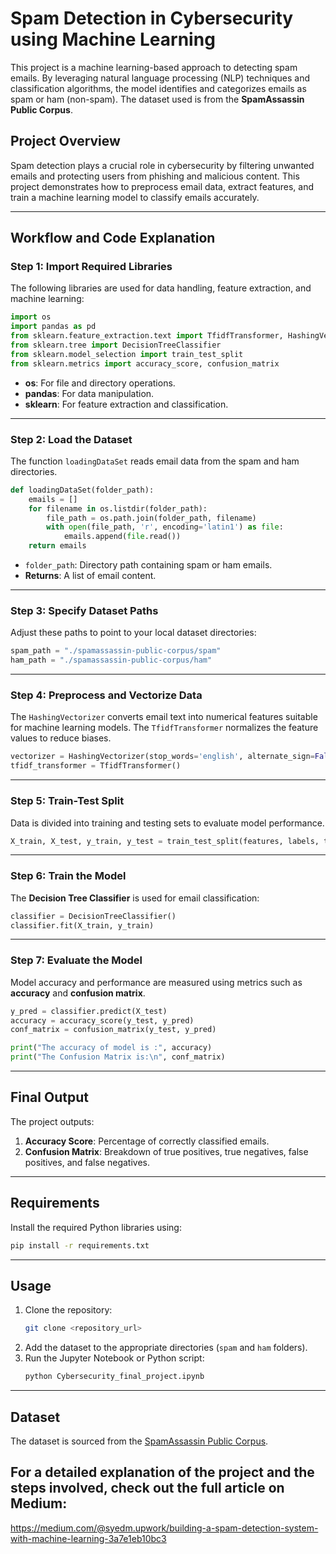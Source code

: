 
# Spam Detection in Cybersecurity using Machine Learning

This project is a machine learning-based approach to detecting spam emails. By leveraging natural language processing (NLP) techniques and classification algorithms, the model identifies and categorizes emails as spam or ham (non-spam). The dataset used is from the **SpamAssassin Public Corpus**.

## **Project Overview**

Spam detection plays a crucial role in cybersecurity by filtering unwanted emails and protecting users from phishing and malicious content. This project demonstrates how to preprocess email data, extract features, and train a machine learning model to classify emails accurately.

---

## **Workflow and Code Explanation**

### **Step 1: Import Required Libraries**
The following libraries are used for data handling, feature extraction, and machine learning:
```python
import os
import pandas as pd
from sklearn.feature_extraction.text import TfidfTransformer, HashingVectorizer
from sklearn.tree import DecisionTreeClassifier
from sklearn.model_selection import train_test_split
from sklearn.metrics import accuracy_score, confusion_matrix
```
- **os**: For file and directory operations.
- **pandas**: For data manipulation.
- **sklearn**: For feature extraction and classification.

---

### **Step 2: Load the Dataset**
The function `loadingDataSet` reads email data from the spam and ham directories.

```python
def loadingDataSet(folder_path):
    emails = []
    for filename in os.listdir(folder_path):
        file_path = os.path.join(folder_path, filename)
        with open(file_path, 'r', encoding='latin1') as file:
            emails.append(file.read())
    return emails
```
- `folder_path`: Directory path containing spam or ham emails.
- **Returns**: A list of email content.

---

### **Step 3: Specify Dataset Paths**
Adjust these paths to point to your local dataset directories:
```python
spam_path = "./spamassassin-public-corpus/spam"
ham_path = "./spamassassin-public-corpus/ham"
```

---

### **Step 4: Preprocess and Vectorize Data**
The `HashingVectorizer` converts email text into numerical features suitable for machine learning models. The `TfidfTransformer` normalizes the feature values to reduce biases.

```python
vectorizer = HashingVectorizer(stop_words='english', alternate_sign=False)
tfidf_transformer = TfidfTransformer()
```

---

### **Step 5: Train-Test Split**
Data is divided into training and testing sets to evaluate model performance.

```python
X_train, X_test, y_train, y_test = train_test_split(features, labels, test_size=0.2, random_state=42)
```

---

### **Step 6: Train the Model**
The **Decision Tree Classifier** is used for email classification:
```python
classifier = DecisionTreeClassifier()
classifier.fit(X_train, y_train)
```

---

### **Step 7: Evaluate the Model**
Model accuracy and performance are measured using metrics such as **accuracy** and **confusion matrix**.

```python
y_pred = classifier.predict(X_test)
accuracy = accuracy_score(y_test, y_pred)
conf_matrix = confusion_matrix(y_test, y_pred)

print("The accuracy of model is :", accuracy)
print("The Confusion Matrix is:\n", conf_matrix)
```

---

## **Final Output**
The project outputs:
1. **Accuracy Score**: Percentage of correctly classified emails.
2. **Confusion Matrix**: Breakdown of true positives, true negatives, false positives, and false negatives.

---

## **Requirements**
Install the required Python libraries using:
```bash
pip install -r requirements.txt
```

---

## **Usage**
1. Clone the repository:
   ```bash
   git clone <repository_url>
   ```
2. Add the dataset to the appropriate directories (`spam` and `ham` folders).
3. Run the Jupyter Notebook or Python script:
   ```bash
   python Cybersecurity_final_project.ipynb
   ```

---

## **Dataset**
The dataset is sourced from the [SpamAssassin Public Corpus](http://spamassassin.apache.org/publiccorpus/).

## **For a detailed explanation of the project and the steps involved, check out the full article on Medium:**
https://medium.com/@syedm.upwork/building-a-spam-detection-system-with-machine-learning-3a7e1eb10bc3

